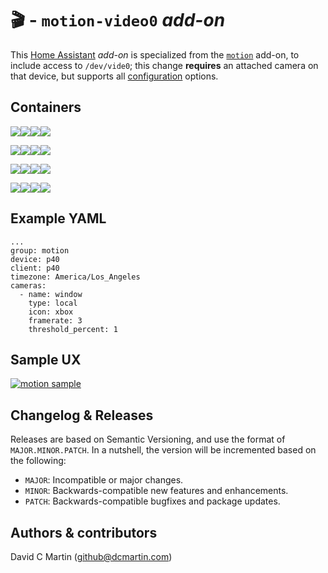 # &#127916;  -  `motion-video0` _add-on_

This [Home Assistant](http://home-assistant.io) _add-on_ is specialized from the [`motion`](http://github.com/dcmartin/hassio-addons/tree/master/motion/README.md) add-on, to include access to `/dev/vide0`; this change **requires** an attached camera on that device, but supports all [configuration](http://github.com/dcmartin/hassio-addons/tree/master/motion/CONFIGURATION.md) options.

## Containers

![](https://img.shields.io/badge/amd64-yes-green.svg)[![](https://images.microbadger.com/badges/image/dcmartin/amd64-addon-motion-video0.svg)](https://microbadger.com/images/dcmartin/amd64-addon-motion-video0)[![](https://images.microbadger.com/badges/version/dcmartin/amd64-addon-motion-video0.svg)](https://microbadger.com/images/dcmartin/amd64-addon-motion-video0)[![](https://img.shields.io/docker/pulls/dcmartin/amd64-addon-motion-video0.svg)](https://hub.docker.com/r/dcmartin/amd64-addon-motion-video0)

![](https://img.shields.io/badge/aarch64-yes-green.svg)[![](https://images.microbadger.com/badges/image/dcmartin/aarch64-addon-motion-video0.svg)](https://microbadger.com/images/dcmartin/aarch64-addon-motion-video0)[![](https://images.microbadger.com/badges/version/dcmartin/aarch64-addon-motion-video0.svg)](https://microbadger.com/images/dcmartin/aarch64-addon-motion-video0)[![](https://img.shields.io/docker/pulls/dcmartin/aarch64-addon-motion-video0.svg)](https://hub.docker.com/r/dcmartin/aarch64-addon-motion-video0)

![](https://img.shields.io/badge/armv7-yes-green.svg)[![](https://images.microbadger.com/badges/image/dcmartin/armv7-addon-motion-video0.svg)](https://microbadger.com/images/dcmartin/armv7-addon-motion-video0)[![](https://images.microbadger.com/badges/version/dcmartin/armv7-addon-motion-video0.svg)](https://microbadger.com/images/dcmartin/armv7-addon-motion-video0)[![](https://img.shields.io/docker/pulls/dcmartin/armv7-addon-motion-video0.svg)](https://hub.docker.com/r/dcmartin/armv7-addon-motion-video0)

![](https://img.shields.io/badge/armhf-yes-green.svg)[![](https://images.microbadger.com/badges/image/dcmartin/armhf-addon-motion-video0.svg)](https://microbadger.com/images/dcmartin/armhf-addon-motion-video0)[![](https://images.microbadger.com/badges/version/dcmartin/armhf-addon-motion-video0.svg)](https://microbadger.com/images/dcmartin/armhf-addon-motion-video0)[![](https://img.shields.io/docker/pulls/dcmartin/armhf-addon-motion-video0.svg)](https://hub.docker.com/r/dcmartin/armhf-addon-motion-video0)

## Example YAML

```
...
group: motion
device: p40
client: p40
timezone: America/Los_Angeles
cameras:
  - name: window
    type: local
    icon: xbox
    framerate: 3
    threshold_percent: 1
```

## Sample UX

[![motion sample](motion-video0-sample.png?raw=true "SAMPLE")](http://github.com/dcmartin/hassio-addons/tree/master/motion-video0/motion-video0-sample.png)

## Changelog & Releases

Releases are based on Semantic Versioning, and use the format
of ``MAJOR.MINOR.PATCH``. In a nutshell, the version will be incremented
based on the following:

- ``MAJOR``: Incompatible or major changes.
- ``MINOR``: Backwards-compatible new features and enhancements.
- ``PATCH``: Backwards-compatible bugfixes and package updates.

## Authors & contributors

David C Martin (github@dcmartin.com)

[commits]: https://github.com/dcmartin/hassio-addons/motion/commits/master
[contributors]: https://github.com/dcmartin/hassio-addons/motion/graphs/contributors
[dcmartin]: https://github.com/dcmartin
[issue]: https://github.com/dcmartin/hassio-addons/motion/issues
[keepchangelog]: http://keepachangelog.com/en/1.0.0/
[releases]: https://github.com/dcmartin/hassio-addons/motion/releases
[repository]: https://github.com/dcmartin/hassio-addons

